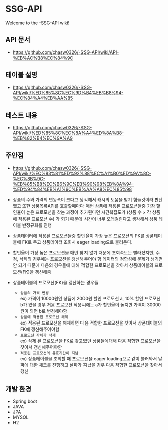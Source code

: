 # SSG-API

Welcome to the -SSG-API wiki!

## API 문서
- https://github.com/chasw0326/-SSG-API/wiki/API-%EB%AC%B8%EC%84%9C

## 테이블 설명

- https://github.com/chasw0326/-SSG-API/wiki/%ED%85%8C%EC%9D%B4%EB%B8%94-%EC%84%A4%EB%AA%85

## 테스트 내용
- https://github.com/chasw0326/-SSG-API/wiki/%ED%85%8C%EC%8A%A4%ED%8A%B8-%EB%82%B4%EC%9A%A9

## 주안점
- https://github.com/chasw0326/-SSG-API/wiki/%EC%83%81%ED%92%88%EC%A1%B0%ED%9A%8C-%EC%8B%9C-%EB%85%B8%EC%B6%9C%EB%90%98%EB%8A%94-%ED%94%84%EB%A1%9C%EB%AA%A8%EC%85%98

- 상품의 수와 가격의 변동폭이 크다고 생각해서 캐시의 도움을 받기 힘들것이라 판단했고
또한 상품목록API를 호출할때마다 매번 상품에 적용된 프로모션들중 가장 할인율이
높은 프로모션을 찾는 과정이 추가된다면 시간복잡도가 (상품 수 × 각 상품에 적용된 프로모션 수) 가
되기 때문에 시간이 너무 오래걸린다고 생각해서 상품 테이블 반정규화를 진행
- 상품데이터에 적용된 프로모션들중 할인율이 가장 높은 프로모션의 PK를
상품테이블에 FK로 두고 상품데이터 조회시 eager loading으로 불러온다.

- 할인율이 가장 높은 프로모션을 매번 찾지 않기 때문에 조회속도는 빨라졌지만,
수정, 삭제의 경우에는 프로모션을 갱신해주어야 함 
데이터의 정합성에 문제가 생기면 안 되기 때문에 다음의 경우들에 대해 적합한 프로모션을
찾아서 상품테이블의 프로모션(FK)을 갱신해줌 <br>

- 상품테이블의 프로모션(FK)을 갱신하는 경우들
   - `상품의 가격 변경` <br>
    ex) 가격이 10000원인 상품에 2000원 할인 프로모션 a, 10% 할인 프로모션 b가 있을 경우 
처음 프로모션 적용시에는 a가 할인율이 높지만 가격이 30000원이 되면 b로 변경해야함
   - `상품에 적용된 프로모션 해제` <br>
ex) 적용된 프로모션을 해제하면 다음 적합한 프로모션을 찾아서 상품테이블의 FK에 갱신해주어야함
   - `프로모션 자체가 삭제` <br>
ex) 삭제 된 프로모션을 FK로 갖고있던 상품들에대해 다음 적합한 프로모션을 찾아서 갱신해주어야함
   - `적용된 프로모션의 유효기간이 지남` <br>
ex) 상품테이블을 조회할 때 프로모션을 eager loading으로 같이 불러와서 날짜에 대한 체크를 진행하고
날짜가 지났을 경우 다음 적합한 프로모션을 찾아서 갱신


## 개발 환경
- Spring boot
- JAVA
- JPA 
- MYSQL
- H2 

